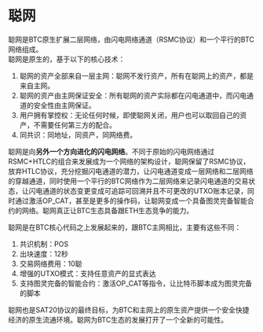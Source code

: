 聪网
====

聪网是BTC原生扩展二层网络，由闪电网络通道（RSMC协议）和一个平行的BTC网络组成。  
聪网是原生的，基于以下的核心技术：  
1. 聪网的资产全部来自一层主网：聪网不发行资产，所有在聪网上的资产，都是来自主网。
2. 聪网的资产由主网保证安全：所有聪网的资产实际都在闪电通道中，而闪电通道的安全性由主网保证。
3. 用户拥有掌控权：无论任何时候，即使聪网关闭，用户也可以取回自己的资产，不需要任何第三方的配合。
4. 同共识：同地址，同资产，同网络费。


聪网是向**另外一个方向进化的闪电网络**。不同于原始的闪电网络通过RSMC+HTLC的组合来发展成为一个网络的架构设计，聪网保留了RSMC协议，放弃HTLC协议，充分挖掘闪电通道的潜力，让闪电通道变成一层网络和二层网络的穿越通道，同时使用一个平行的BTC网络作为二层网络来记录闪电通道的交易状态，让闪电通道的状态变更变成可追踪可回溯并且不可更改的UTXO账本记录，同时通过激活OP_CAT，甚至是更多的操作码，让聪网变成一个具备图灵完备智能合约的网络。聪网真正让BTC生态具备跟ETH生态竞争的能力。


聪网是在BTC核心代码之上发展起来的，跟BTC主网相比，主要有这些不同：
1. 共识机制：POS
2. 出块速度：12秒
3. 交易网络费用：10聪
4. 增强的UTXO模式：支持任意资产的显式表达
5. 支持图灵完备的智能合约：激活OP_CAT等指令，让比特币脚本成为图灵完备的脚本



聪网也是SAT20协议的最终目标，为BTC和主网上的原生资产提供一个安全快捷经济的原生流通环境。聪网为BTC生态的发展打开了一个全新的可能性。  